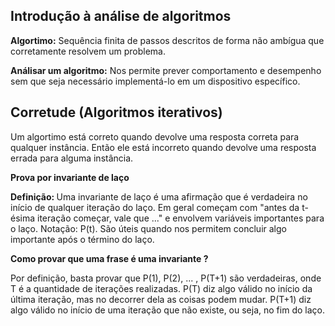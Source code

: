 <h2>Introdução à análise de algoritmos</h2>

<strong>Algortimo:</strong> Sequência finita de passos descritos de forma não ambígua que corretamente resolvem um problema.

<strong>Análisar um algoritmo:</strong> Nos permite prever comportamento e desempenho sem que seja necessário implementá-lo em um dispositivo específico.

<h2>Corretude (Algoritmos iterativos)</h2>

Um algortimo está correto quando devolve uma resposta correta para qualquer instância. Então ele está incorreto quando devolve uma resposta errada para alguma instância.
 
<strong>Prova por invariante de laço</strong><p>

<strong>Definição: </strong>Uma invariante de laço é uma afirmação que é verdadeira no início de qualquer iteração do laço. Em geral começam com "antes da t-ésima iteração começar, vale que ..." e envolvem variáveis importantes para o laço. Notação: P(t). São úteis quando nos permitem concluir algo importante após o término do laço. 

<strong>Como provar que uma frase é uma invariante ?</strong><p>

Por definição, basta provar que P(1), P(2), ... , P(T+1) são verdadeiras, onde T é a quantidade de iterações realizadas. P(T) diz algo válido no início da última iteração, mas no decorrer dela as coisas podem mudar. P(T+1) diz algo válido no início de uma iteração que não existe, ou seja, no fim do laço.

 
